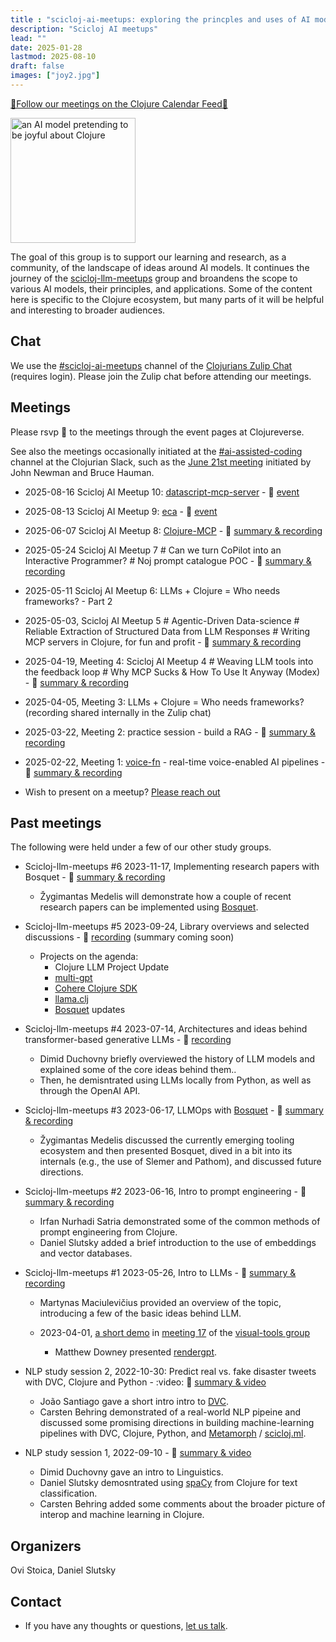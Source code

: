 ```yaml
---
title : "scicloj-ai-meetups: exploring the princples and uses of AI models"
description: "Scicloj AI meetups"
lead: ""
date: 2025-01-28
lastmod: 2025-08-10
draft: false
images: ["joy2.jpg"]
---
```


[📅Follow our meetings on the Clojure Calendar Feed📅](/docs/community/events/)

<img src="joy2.jpg" alt="an AI model pretending to be joyful about Clojure" style="height:200px;"/>

The goal of this group is to support our learning and research, as a community, of the landscape of ideas around AI models. It continues the journey of the [scicloj-llm-meetups](https://scicloj.github.io/docs/community/groups/llm-meetups/) group and broandens the scope to various AI models, their principles, and applications. Some of the content here is specific to the Clojure ecosystem, but many parts of it will be helpful and interesting to broader audiences.

## Chat
We use the [#scicloj-ai-meetups](https://clojurians.zulipchat.com/#narrow/channel/481583-scicloj-ai-meetups) channel of the [Clojurians Zulip Chat](https://scicloj.github.io/docs/community/chat/) (requires login). Please join the Zulip chat before attending our meetings.

## Meetings

Please rsvp 🍇 to the meetings through the event pages at Clojureverse.

See also the meetings occasionally initiated at the [#ai-assisted-coding](https://clojurians.slack.com/archives/C068E9L5M2Q) channel at the Clojurian Slack, such as the [June 21st meeting](https://clojureverse.org/t/ai-assisted-coding-clojure-meetup/) initiated by John Newman and Bruce Hauman.

* 2025-08-16 Scicloj AI Meetup 10: [datascript-mcp-server](https://github.com/xlisp/datascript-mcp-server) - :calendar: [event](https://clojureverse.org/t/scicloj-ai-meetup-10-datascript-mcp-server/)
* 2025-08-13 Scicloj AI Meetup 9: [eca](https://github.com/editor-code-assistant/eca) - :calendar: [event](https://clojureverse.org/t/scicloj-ai-meetup-9-editor-code-assistant-eca/)
* 2025-06-07 Scicloj AI Meetup 8: [Clojure-MCP](https://github.com/bhauman/clojure-mcp) - :movie_camera: [summary & recording](https://clojureverse.org/t/scicloj-ai-meetup-8-clojure-mcp-summary-recording/)
* 2025-05-24 Scicloj AI Meetup 7 # Can we turn CoPilot into an Interactive Programmer? # Noj prompt catalogue POC - :movie_camera: [summary & recording](https://clojureverse.org/t/scicloj-ai-meetup-7-can-we-turn-copilot-into-an-interactive-programmer-noj-prompt-catalogue-summary-recording/)
* 2025-05-11 Scicloj AI Meetup 6: LLMs + Clojure = Who needs frameworks? - Part 2
* 2025-05-03, Scicloj AI Meetup 5 # Agentic-Driven Data-science # Reliable Extraction of Structured Data from LLM Responses # Writing MCP servers in Clojure, for fun and profit - :movie_camera: [summary & recording](https://clojureverse.org/t/scicloj-ai-meetup-5-agentic-data-science-structured-data-from-llms-mcp-sdk-summary-recording/)
* 2025-04-19, Meeting 4: Scicloj AI Meetup 4 # Weaving LLM tools into the feedback loop # Why MCP Sucks & How To Use It Anyway (Modex) - :movie_camera: [summary & recording](https://clojureverse.org/t/scicloj-ai-meetup-4-weaving-llm-tools-into-the-feedback-loop-why-mcp-sucks-how-to-use-it-anyway-modex-summary-recording/)
* 2025-04-05, Meeting 3: LLMs + Clojure = Who needs frameworks? (recording shared internally in the Zulip chat)
* 2025-03-22, Meeting 2: practice session - build a RAG - :movie_camera: [summary & recording](https://clojureverse.org/t/scicloj-ai-meetup-2-practice-session-build-a-rag-summary-recording/)
* 2025-02-22, Meeting 1: [voice-fn](https://github.com/shipclojure/voice-fn/) - real-time voice-enabled AI pipelines - :movie_camera: [summary & recording](https://clojureverse.org/t/scicloj-ai-meetup-1-voice-fn-real-time-voice-enabled-ai-pipelines-summary-recording/)

* Wish to present on a meetup? <a class="btn btn-primary btn-lg px-4 mb-2" href="/docs/community/contact/" role="button">Please reach out</a>

## Past meetings

The following were held under a few of our other study groups.

* Scicloj-llm-meetups #6 2023-11-17, Implementing research papers with Bosquet - :movie_camera: [summary & recording](https://clojureverse.org/t/scicloj-llm-meetup-6-implementing-research-papers-with-bosquet-summary-recording/
)
  * Žygimantas Medelis will demonstrate how a couple of recent research papers can be implemented using [Bosquet](https://github.com/zmedelis/bosquet).

* Scicloj-llm-meetups #5 2023-09-24, Library overviews and selected discussions - :movie_camera: [recording](https://www.youtube.com/watch?v=CDLao9KDduU) (summary coming soon)
  * Projects on the agenda:
    * Clojure LLM Project Update
    * [multi-gpt](https://github.com/cjbarre/multi-gpt)
    * [Cohere Clojure SDK](https://github.com/danielsz/cohere-clojure)
    * [llama.clj](https://github.com/phronmophobic/llama.clj)
    * [Bosquet](https://github.com/zmedelis/bosquet) updates

* Scicloj-llm-meetups #4 2023-07-14, Architectures and ideas behind transformer-based generative LLMs - :movie_camera: [recording](https://www.youtube.com/watch?v=_m-Rcz_jTGo)
  * Dimid Duchovny briefly overviewed the history of LLM models and explained some of the core ideas behind them..
  * Then, he demisntrated using LLMs locally from Python, as well as through the OpenAI API.

* Scicloj-llm-meetups #3 2023-06-17, LLMOps with [Bosquet](https://github.com/zmedelis/bosquet) - :movie_camera: [summary & recording](https://clojureverse.org/t/scicloj-llm-meetup-3-llmops-with-bosquet-summary-recording/)
  * Žygimantas Medelis discussed the currently emerging tooling ecosystem and then presented Bosquet, dived in a bit into its internals (e.g., the use of Slemer and Pathom), and discussed future directions.

* Scicloj-llm-meetups #2 2023-06-16, Intro to prompt engineering - :movie_camera: [summary & recording](https://clojureverse.org/t/scicloj-llm-meetup-2-prompt-engineering-managing-embeddings-summary-recording/)
  * Irfan Nurhadi Satria demonstrated some of the common methods of prompt engineering from Clojure.
  * Daniel Slutsky added a brief introduction to the use of embeddings and vector databases.

* Scicloj-llm-meetups #1 2023-05-26, Intro to LLMs - :movie_camera: [summary & recording](https://clojureverse.org/t/scicloj-llm-meetup-1-introduction-summary-recording/10098)
  * Martynas Maciulevičius provided an overview of the topic, introducing a few of the basic ideas behind LLM.

  * 2023-04-01, [a short demo](https://www.youtube.com/watch?v=OwcoAbsJP8g&t=3095) in [meeting 17](https://clojureverse.org/t/visual-tools-meeting-17-various-updates-summary-recording/9928) of the [visual-tools group](https://scicloj.github.io/docs/community/groups/visual-tools/)
     * Matthew Downey presented [rendergpt](https://github.com/matthewdowney/rendergpt).

* NLP study session 2, 2022-10-30: Predict real vs. fake disaster tweets with DVC, Clojure and Python - :video: :movie_camera: [summary & video](https://clojureverse.org/t/nlp-in-clojure-session-2-summary-recording-clojure-python-dvc-metamorph/)
    * João Santiago gave a short intro intro to [DVC](https://dvc.org/).
    * Carsten Behring demonstrated of a real-world NLP pipeine and discussed some promising directions in building machine-learning pipelines with DVC, Clojure, Python, and [Metamorph](https://github.com/scicloj/metamorph) / [scicloj.ml](https://github.com/scicloj/scicloj.ml).

* NLP study session 1, 2022-09-10 - :movie_camera: [summary & video](https://clojureverse.org/t/nlp-in-clojure-session-1-summary-recording/)
    * Dimid Duchovny gave an intro to Linguistics.
    * Daniel Slutsky demosntrated using [spaCy](https://spacy.io/) from Clojure for text classification.
    * Carsten Behring added some comments about the broader picture of interop and machine learning in Clojure.

## Organizers

Ovi Stoica, Daniel Slutsky

## Contact

* If you have any thoughts or questions, [let us talk](https://scicloj.github.io/docs/community/contact/).

